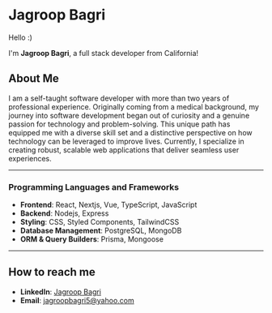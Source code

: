 <!--
**JagroopBagri/JagroopBagri** is a ✨ _special_ ✨ repository because its `README.md` (this file) appears on your GitHub profile.

Here are some ideas to get you started:

- 🔭 I’m currently working on ...
- 🌱 I’m currently learning ...
- 👯 I’m looking to collaborate on ...
- 🤔 I’m looking for help with ...
- 💬 Ask me about ...
- 📫 How to reach me: ...
- 😄 Pronouns: ...
- ⚡ Fun fact: ...
-->

# Jagroop Bagri

Hello :) 

I'm **Jagroop Bagri**, a full stack developer from California! 

## About Me

I am a self-taught software developer with more than two years of professional experience. Originally coming from a medical background, my journey into software development began out of curiosity and a genuine passion for technology and problem-solving. This unique path has equipped me with a diverse skill set and a distinctive perspective on how technology can be leveraged to improve lives. Currently, I specialize in creating robust, scalable web applications that deliver seamless user experiences.

---

### Programming Languages and Frameworks
- **Frontend**: React, Nextjs, Vue, TypeScript, JavaScript
- **Backend**: Nodejs, Express
- **Styling**: CSS, Styled Components, TailwindCSS
- **Database Management**: PostgreSQL, MongoDB
- **ORM & Query Builders**: Prisma, Mongoose

---

## How to reach me

- **LinkedIn**: [Jagroop Bagri](https://www.linkedin.com/in/jagroop-bagri/)
- **Email**: [jagroopbagri5@yahoo.com](mailto:jagroopbagri5@yahoo.com)

